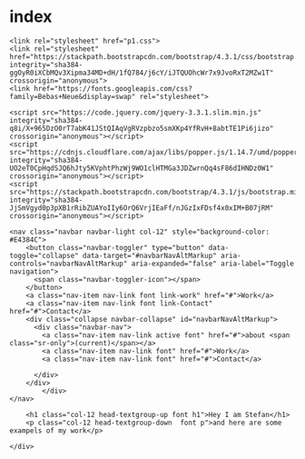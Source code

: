 # index

<!DOCTYPE html>
<html>
<head>
    <title> My portfolio </title>
    <meta charset="UTF-8">

    <link rel="stylesheet" href="p1.css">
    <link rel="stylesheet" href="https://stackpath.bootstrapcdn.com/bootstrap/4.3.1/css/bootstrap.min.css" integrity="sha384-ggOyR0iXCbMQv3Xipma34MD+dH/1fQ784/j6cY/iJTQUOhcWr7x9JvoRxT2MZw1T" crossorigin="anonymous">
    <link href="https://fonts.googleapis.com/css?family=Bebas+Neue&display=swap" rel="stylesheet">          
    
    <script src="https://code.jquery.com/jquery-3.3.1.slim.min.js" integrity="sha384-q8i/X+965DzO0rT7abK41JStQIAqVgRVzpbzo5smXKp4YfRvH+8abtTE1Pi6jizo" crossorigin="anonymous"></script>
    <script src="https://cdnjs.cloudflare.com/ajax/libs/popper.js/1.14.7/umd/popper.min.js" integrity="sha384-UO2eT0CpHqdSJQ6hJty5KVphtPhzWj9WO1clHTMGa3JDZwrnQq4sF86dIHNDz0W1" crossorigin="anonymous"></script>
    <script src="https://stackpath.bootstrapcdn.com/bootstrap/4.3.1/js/bootstrap.min.js" integrity="sha384-JjSmVgyd0p3pXB1rRibZUAYoIIy6OrQ6VrjIEaFf/nJGzIxFDsf4x0xIM+B07jRM" crossorigin="anonymous"></script>

</head>
<body>

    <nav class="navbar navbar-light col-12" style="background-color: #E4384C">
        <button class="navbar-toggler" type="button" data-toggle="collapse" data-target="#navbarNavAltMarkup" aria-controls="navbarNavAltMarkup" aria-expanded="false" aria-label="Toggle navigation">
          <span class="navbar-toggler-icon"></span>
        </button>
        <a class="nav-item nav-link font link-work" href="#">Work</a>
        <a class="nav-item nav-link font link-Contact" href="#">Contact</a>
        <div class="collapse navbar-collapse" id="navbarNavAltMarkup">
          <div class="navbar-nav">
            <a class="nav-item nav-link active font" href="#">about <span class="sr-only">(current)</span></a>
            <a class="nav-item nav-link font" href="#">Work</a>
            <a class="nav-item nav-link font" href="#">Contact</a>
 
          </div>
        </div>
            </div>
    </nav>
<div class="container-fluid">
    <div class="row backroud">

        <h1 class="col-12 head-textgroup-up font h1">Hey I am Stefan</h1>
        <p class="col-12 head-textgroup-down  font p">and here are some exampels of my work</p>

    </div>
</div>

</body>
</html>

